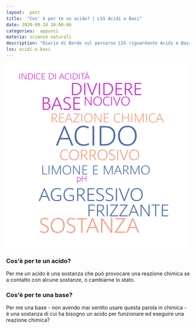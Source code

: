 ```yaml
---
layout:  post
title:  "Cos' è per te un acido? | LSS Acidi e Basi"
date: 2020-09-28 10:00:00
categories:  appunti
materia: scienze naturali
description: "Diario di Bordo sul percorso LSS riguardante Acidi e Basi. In questa giornata abbiamo discusso riguardo a cos'è per noi un acido e una base."
lss: acidi-e-basi
---
```


![Word cloud sugli acidi e sulle basi](/data/img/chimica/lss/acidi-e-basi/WordCloudAcido.jpg)

### Cos'è per te un acido?

Per me un acido è una sostanza che può provocare una reazione chimica se a contatto con  alcune sostanze, o cambiarne lo stato.

### Cos'è per te una base?

Per me una base - non avendo mai sentito usare questa parola in chimica - è una sostanza di cui ha bisogno un acido per funzionare ed eseguire una reazione chimica?
